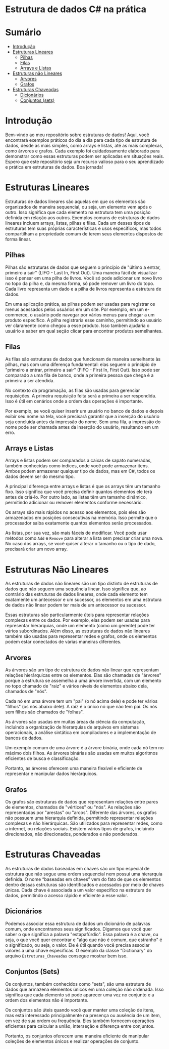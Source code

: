 # Estrutura de dados C# na prática

# Sumário
- [Introdução](#introdução)
- [Estruturas Lineares](#estruturas-lineares)
    - [Pilhas](#pilhas)
    - [Filas](#filas)
    - [Arrays e Listas](#arrays-e-listas)
- [Estruturas não Lineares](#estruturas-não-lineares)
    - [Arvores](#arvores)
    - [Grafos](#grafos)
- [Estruturas Chaveadas](#estruturas-chaveadas)
    - [Dicionários]()
    - [Conjuntos (sets)]()

# Introdução
Bem-vindo ao meu repositório sobre estruturas de dados! Aqui, você encontrará exemplos práticos do dia a dia para cada tipo de estrutura de dados, desde as mais simples, como arrays e listas, até as mais complexas, como árvores e grafos. Cada exemplo foi cuidadosamente elaborado para demonstrar como essas estruturas podem ser aplicadas em situações reais. Espero que este repositório seja um recurso valioso para o seu aprendizado e prática em estruturas de dados. Boa jornada!

# Estruturas Lineares
Estruturas de dados lineares são aquelas em que os elementos são organizados de maneira sequencial, ou seja, um elemento vem após o outro. Isso significa que cada elemento na estrutura tem uma posição definida em relação aos outros. Exemplos comuns de estruturas de dados lineares incluem arrays, listas, pilhas e filas. Cada um desses tipos de estruturas tem suas próprias características e usos específicos, mas todos compartilham a propriedade comum de terem seus elementos dispostos de forma linear.

## Pilhas
Pilhas são estruturas de dados que seguem o princípio de "último a entrar, primeiro a sair" (LIFO - Last In, First Out). Uma maneira fácil de visualizar isso é pensar em uma pilha de livros. Você só pode adicionar um novo livro no topo da pilha e, da mesma forma, só pode remover um livro do topo. Cada livro representa um dado e a pilha de livros representa a estrutura de dados.

Em uma aplicação prática, as pilhas podem ser usadas para registrar os menus acessados pelos usuários em um site. Por exemplo, em um e-commerce, o usuário pode navegar por vários menus para chegar a um produto específico. A pilha registraria esse caminho, permitindo ao usuário ver claramente como chegou a esse produto. Isso também ajudaria o usuário a saber em qual seção clicar para encontrar produtos semelhantes.

## Filas
As filas são estruturas de dados que funcionam de maneira semelhante às pilhas, mas com uma diferença fundamental: elas seguem o princípio de "primeiro a entrar, primeiro a sair" (FIFO - First In, First Out). Isso pode ser comparado a uma fila de banco, onde a primeira pessoa que chega é a primeira a ser atendida.

No contexto da programação, as filas são usadas para gerenciar requisições. A primeira requisição feita será a primeira a ser respondida. Isso é útil em cenários onde a ordem das operações é importante.

Por exemplo, se você quiser inserir um usuário no banco de dados e depois exibir seu nome na tela, você precisará garantir que a inserção do usuário seja concluída antes da impressão do nome. Sem uma fila, a impressão do nome pode ser chamada antes da inserção do usuário, resultando em um erro.

## Arrays e Listas
Arrays e listas podem ser comparados a caixas de sapato numeradas, também conhecidas como índices, onde você pode armazenar itens. Ambos podem armazenar qualquer tipo de dados, mas em C#, todos os dados devem ser do mesmo tipo.

A principal diferença entre arrays e listas é que os arrays têm um tamanho fixo. Isso significa que você precisa definir quantos elementos ele terá antes de criá-lo. Por outro lado, as listas têm um tamanho dinâmico, permitindo adicionar ou remover elementos conforme necessário.

Os arrays são mais rápidos no acesso aos elementos, pois eles são armazenados em posições consecutivas na memória. Isso permite que o processador saiba exatamente quantos elementos serão processados.

As listas, por sua vez, são mais fáceis de modificar. Você pode usar métodos como `Add` e `Remove` para alterar a lista sem precisar criar uma nova. No caso dos arrays, se você quiser alterar o tamanho ou o tipo de dado, precisará criar um novo array.

# Estruturas Não Lineares
As estruturas de dados não lineares são um tipo distinto de estruturas de dados que não seguem uma sequência linear. Isso significa que, ao contrário das estruturas de dados lineares, onde cada elemento tem exatamente um antecessor e um sucessor, os elementos em uma estrutura de dados não linear podem ter mais de um antecessor ou sucessor.

Essas estruturas são particularmente úteis para representar relações complexas entre os dados. Por exemplo, elas podem ser usadas para representar hierarquias, onde um elemento (como um gerente) pode ter vários subordinados. Além disso, as estruturas de dados não lineares também são usadas para representar redes e grafos, onde os elementos podem estar conectados de várias maneiras diferentes.

## Arvores
As árvores são um tipo de estrutura de dados não linear que representam relações hierárquicas entre os elementos. Elas são chamadas de "árvores" porque a estrutura se assemelha a uma árvore invertida, com um elemento no topo chamado de "raiz" e vários níveis de elementos abaixo dela, chamados de "nós".

Cada nó em uma árvore tem um "pai" (o nó acima dele) e pode ter vários "filhos" (os nós abaixo dele). A raiz é o único nó que não tem pai. Os nós sem filhos são chamados de "folhas".

As árvores são usadas em muitas áreas da ciência da computação, incluindo a organização de hierarquias de arquivos em sistemas operacionais, a análise sintática em compiladores e a implementação de bancos de dados.

Um exemplo comum de uma árvore é a árvore binária, onde cada nó tem no máximo dois filhos. As árvores binárias são usadas em muitos algoritmos eficientes de busca e classificação.

Portanto, as árvores oferecem uma maneira flexível e eficiente de representar e manipular dados hierárquicos.

## Grafos
Os grafos são estruturas de dados que representam relações entre pares de elementos, chamados de "vértices" ou "nós". As relações são representadas por "arestas" ou "arcos". Diferente das árvores, os grafos não possuem uma hierarquia definida, permitindo representar relações complexas e não hierárquicas. São utilizados para representar redes, como a internet, ou relações sociais. Existem vários tipos de grafos, incluindo direcionados, não direcionados, ponderados e não ponderados.

# Estruturas Chaveadas
As estruturas de dados baseadas em chaves são um tipo especial de estrutura que não segue uma ordem sequencial nem possui uma hierarquia definida. O nome “baseadas em chaves” vem do fato de que os elementos dentro dessas estruturas são identificados e acessados por meio de chaves únicas. Cada chave é associada a um valor específico na estrutura de dados, permitindo o acesso rápido e eficiente a esse valor.

## Dicionários
Podemos associar essa estrutura de dados um dicionário de palavras comum, onde encontramos seus significados. Digamos que você quer saber o que significa a palavra "estapafúrdio". Essa palavra é a chave, ou seja, o que você quer encontrar e "algo que não é comum, que estranho" é o significado, ou seja, o valor. Ele é útil quando você precisa associar valores a uma chave específicas. O exemplo da classe "Dictionary" do arquivo `Estruturas_Chaveadas` consegue mostrar bem isso.

## Conjuntos (Sets)
Os conjuntos, também conhecidos como "sets", são uma estrutura de dados que armazena elementos únicos em uma coleção não ordenada. Isso significa que cada elemento só pode aparecer uma vez no conjunto e a ordem dos elementos não é importante.

Os conjuntos são úteis quando você quer manter uma coleção de itens, mas está interessado principalmente na presença ou ausência de um item, em vez de sua ordem ou frequência. Eles também fornecem operações eficientes para calcular a união, interseção e diferença entre conjuntos.

Portanto, os conjuntos oferecem uma maneira eficiente de manipular coleções de elementos únicos e realizar operações de conjunto.